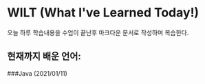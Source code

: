 # WILT (What I've Learned Today!)
오늘 하루 학습내용을 수업이 끝난후 마크다운 문서로 작성하며 복습한다.


## 현재까지 배운 언어:
 ###Java (2021/01/11)
